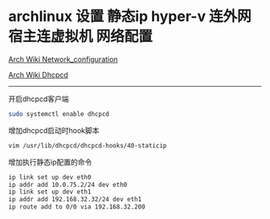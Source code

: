# archlinux 设置 静态ip hyper-v 连外网 宿主连虚拟机 网络配置

[Arch Wiki Network_configuration](https://wiki.archlinux.org/index.php/Network_configuration#Static_IP_address)

[Arch Wiki Dhcpcd](https://wiki.archlinux.org/index.php/Dhcpcd#DHCP_static_route.28s.29)

------

开启dhcpcd客户端

```bash
sudo systemctl enable dhcpcd
```

增加dhcpcd启动时hook脚本

```bash
vim /usr/lib/dhcpcd/dhcpcd-hooks/40-staticip
```

增加执行静态ip配置的命令

```bash
ip link set up dev eth0
ip addr add 10.0.75.2/24 dev eth0
ip link set up dev eth1
ip addr add 192.168.32.32/24 dev eth1
ip route add to 0/0 via 192.168.32.200
```

